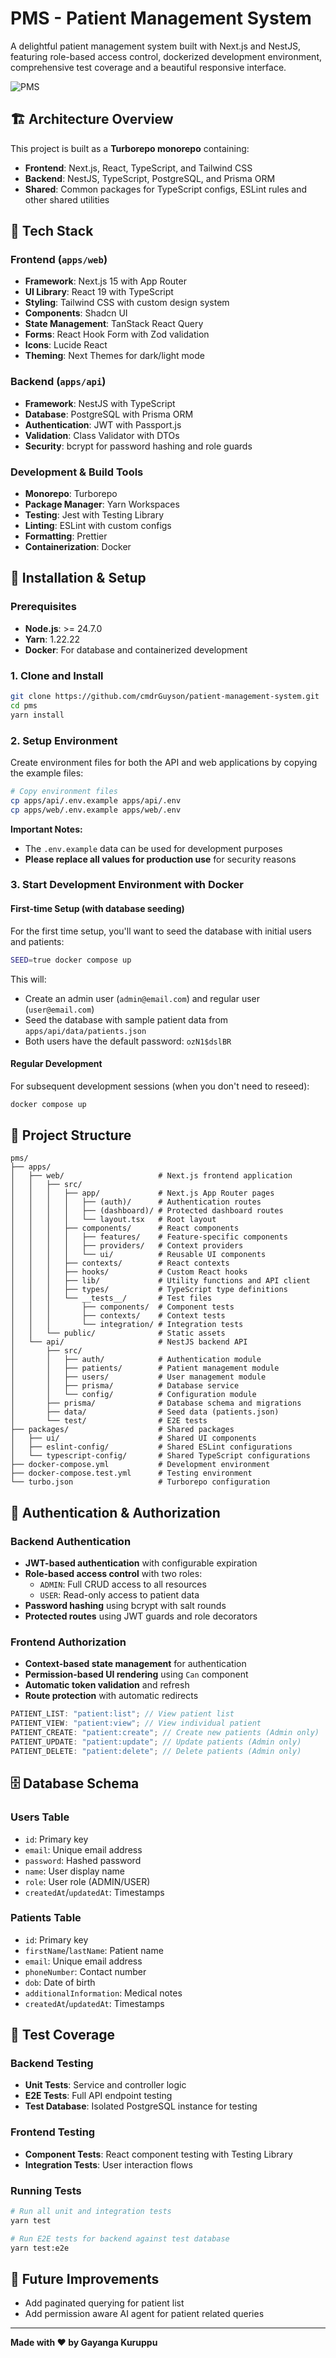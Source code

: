 # PMS - Patient Management System

A delightful patient management system built with Next.js and NestJS, featuring role-based access control, dockerized development environment, comprehensive test coverage and a beautiful responsive interface.

![PMS](./screenshot.png)

## 🏗️ Architecture Overview

This project is built as a **Turborepo monorepo** containing:

- **Frontend**: Next.js, React, TypeScript, and Tailwind CSS
- **Backend**: NestJS, TypeScript, PostgreSQL, and Prisma ORM
- **Shared**: Common packages for TypeScript configs, ESLint rules and other shared utilities

## 🚀 Tech Stack

### Frontend (`apps/web`)

- **Framework**: Next.js 15 with App Router
- **UI Library**: React 19 with TypeScript
- **Styling**: Tailwind CSS with custom design system
- **Components**: Shadcn UI
- **State Management**: TanStack React Query
- **Forms**: React Hook Form with Zod validation
- **Icons**: Lucide React
- **Theming**: Next Themes for dark/light mode

### Backend (`apps/api`)

- **Framework**: NestJS with TypeScript
- **Database**: PostgreSQL with Prisma ORM
- **Authentication**: JWT with Passport.js
- **Validation**: Class Validator with DTOs
- **Security**: bcrypt for password hashing and role guards

### Development & Build Tools

- **Monorepo**: Turborepo
- **Package Manager**: Yarn Workspaces
- **Testing**: Jest with Testing Library
- **Linting**: ESLint with custom configs
- **Formatting**: Prettier
- **Containerization**: Docker

## 🚀 Installation & Setup

### Prerequisites

- **Node.js**: >= 24.7.0
- **Yarn**: 1.22.22
- **Docker**: For database and containerized development

### 1. Clone and Install

```bash
git clone https://github.com/cmdrGuyson/patient-management-system.git
cd pms
yarn install
```

### 2. Setup Environment

Create environment files for both the API and web applications by copying the example files:

```bash
# Copy environment files
cp apps/api/.env.example apps/api/.env
cp apps/web/.env.example apps/web/.env
```

**Important Notes:**

- The `.env.example` data can be used for development purposes
- **Please replace all values for production use** for security reasons

### 3. Start Development Environment with Docker

#### First-time Setup (with database seeding)

For the first time setup, you'll want to seed the database with initial users and patients:

```bash
SEED=true docker compose up
```

This will:

- Create an admin user (`admin@email.com`) and regular user (`user@email.com`)
- Seed the database with sample patient data from `apps/api/data/patients.json`
- Both users have the default password: `ozN1$dslBR`

#### Regular Development

For subsequent development sessions (when you don't need to reseed):

```bash
docker compose up
```

## 📁 Project Structure

```
pms/
├── apps/
│   ├── web/                     # Next.js frontend application
│   │   ├── src/
│   │   │   ├── app/             # Next.js App Router pages
│   │   │   │   ├── (auth)/      # Authentication routes
│   │   │   │   ├── (dashboard)/ # Protected dashboard routes
│   │   │   │   └── layout.tsx   # Root layout
│   │   │   ├── components/      # React components
│   │   │   │   ├── features/    # Feature-specific components
│   │   │   │   ├── providers/   # Context providers
│   │   │   │   └── ui/          # Reusable UI components
│   │   │   ├── contexts/        # React contexts
│   │   │   ├── hooks/           # Custom React hooks
│   │   │   ├── lib/             # Utility functions and API client
│   │   │   ├── types/           # TypeScript type definitions
│   │   │   └── __tests__/       # Test files
│   │   │       ├── components/  # Component tests
│   │   │       ├── contexts/    # Context tests
│   │   │       └── integration/ # Integration tests
│   │   └── public/              # Static assets
│   └── api/                     # NestJS backend API
│       ├── src/
│       │   ├── auth/            # Authentication module
│       │   ├── patients/        # Patient management module
│       │   ├── users/           # User management module
│       │   ├── prisma/          # Database service
│       │   └── config/          # Configuration module
│       ├── prisma/              # Database schema and migrations
│       ├── data/                # Seed data (patients.json)
│       └── test/                # E2E tests
├── packages/                    # Shared packages
│   ├── ui/                      # Shared UI components
│   ├── eslint-config/           # Shared ESLint configurations
│   └── typescript-config/       # Shared TypeScript configurations
├── docker-compose.yml           # Development environment
├── docker-compose.test.yml      # Testing environment
└── turbo.json                   # Turborepo configuration
```

## 🔐 Authentication & Authorization

### Backend Authentication

- **JWT-based authentication** with configurable expiration
- **Role-based access control** with two roles:
  - `ADMIN`: Full CRUD access to all resources
  - `USER`: Read-only access to patient data
- **Password hashing** using bcrypt with salt rounds
- **Protected routes** using JWT guards and role decorators

### Frontend Authorization

- **Context-based state management** for authentication
- **Permission-based UI rendering** using `Can` component
- **Automatic token validation** and refresh
- **Route protection** with automatic redirects

```typescript
PATIENT_LIST: "patient:list"; // View patient list
PATIENT_VIEW: "patient:view"; // View individual patient
PATIENT_CREATE: "patient:create"; // Create new patients (Admin only)
PATIENT_UPDATE: "patient:update"; // Update patients (Admin only)
PATIENT_DELETE: "patient:delete"; // Delete patients (Admin only)
```

## 🗄️ Database Schema

### Users Table

- `id`: Primary key
- `email`: Unique email address
- `password`: Hashed password
- `name`: User display name
- `role`: User role (ADMIN/USER)
- `createdAt`/`updatedAt`: Timestamps

### Patients Table

- `id`: Primary key
- `firstName`/`lastName`: Patient name
- `email`: Unique email address
- `phoneNumber`: Contact number
- `dob`: Date of birth
- `additionalInformation`: Medical notes
- `createdAt`/`updatedAt`: Timestamps

## 🧪 Test Coverage

### Backend Testing

- **Unit Tests**: Service and controller logic
- **E2E Tests**: Full API endpoint testing
- **Test Database**: Isolated PostgreSQL instance for testing

### Frontend Testing

- **Component Tests**: React component testing with Testing Library
- **Integration Tests**: User interaction flows

### Running Tests

```bash
# Run all unit and integration tests
yarn test

# Run E2E tests for backend against test database
yarn test:e2e
```

## 🔮 Future Improvements

- Add paginated querying for patient list
- Add permission aware AI agent for patient related queries

---

**Made with ❤️ by Gayanga Kuruppu**
